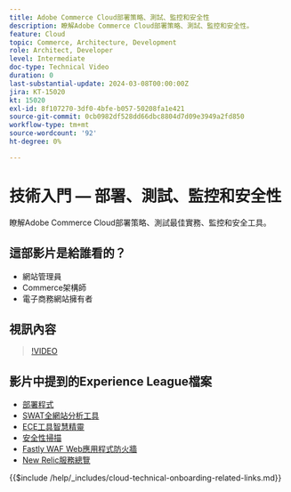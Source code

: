 ```yaml
---
title: Adobe Commerce Cloud部署策略、測試、監控和安全性
description: 瞭解Adobe Commerce Cloud部署策略、測試、監控和安全性。
feature: Cloud
topic: Commerce, Architecture, Development
role: Architect, Developer
level: Intermediate
doc-type: Technical Video
duration: 0
last-substantial-update: 2024-03-08T00:00:00Z
jira: KT-15020
kt: 15020
exl-id: 8f107270-3df0-4bfe-b057-50208fa1e421
source-git-commit: 0cb0982df528dd66dbc8804d7d09e3949a2fd850
workflow-type: tm+mt
source-wordcount: '92'
ht-degree: 0%

---
```


# 技術入門 — 部署、測試、監控和安全性

瞭解Adobe Commerce Cloud部署策略、測試最佳實務、監控和安全工具。

## 這部影片是給誰看的？

- 網站管理員
- Commerce架構師
- 電子商務網站擁有者

## 視訊內容

>[!VIDEO](https://video.tv.adobe.com/v/3427818?learn=on)

## 影片中提到的Experience League檔案

- [部署程式](https://experienceleague.adobe.com/docs/commerce-cloud-service/user-guide/develop/deploy/process.html)
- [SWAT全網站分析工具](https://experienceleague.adobe.com/docs/commerce-operations/tools/site-wide-analysis-tool/intro.html)
- [ECE工具智慧精靈](https://experienceleague.adobe.com/docs/commerce-cloud-service/user-guide/develop/deploy/smart-wizards.html)
- [安全性掃描](https://experienceleague.adobe.com/docs/commerce-admin/systems/security/security-scan.html)
- [Fastly WAF Web應用程式防火牆](https://experienceleague.adobe.com/docs/commerce-cloud-service/user-guide/cdn/fastly-waf-service.html)
- [New Relic服務總覽](https://experienceleague.adobe.com/docs/commerce-cloud-service/user-guide/monitor/new-relic/new-relic-service.html)

{{$include /help/_includes/cloud-technical-onboarding-related-links.md}}
